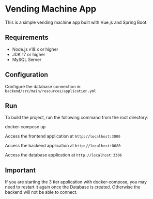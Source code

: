 # Vending Machine App

This is a simple vending machine app built with Vue.js and Spring Boot.

## Requirements

- Node.js v18.x or higher
- JDK 17 or higher
- MySQL Server

## Configuration

Configure the database connection in `backend/src/main/resources/application.yml`

## Run

To build the project, run the following command from the root directory:

   docker-compose up

Access the frontend application at `http://localhost:3000`

Access the backend application at `http://localhost:8080`

Access the database application at `http://localhost:3306`

## Important

If you are starting the 3 tier application with docker-compose, you may need to restart it again once the Database is created. 
Otherwise the backend will not be able to connect.